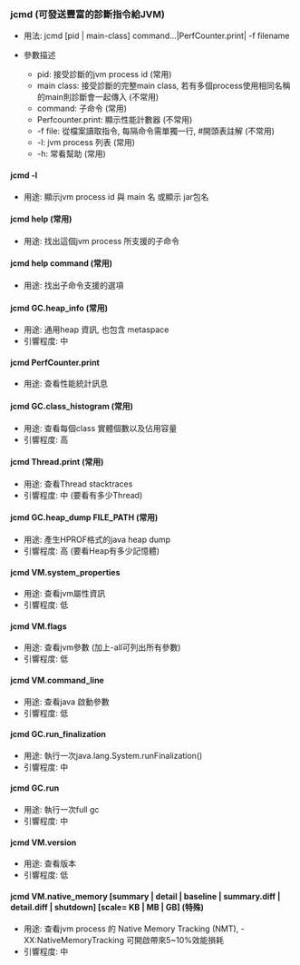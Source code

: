### jcmd (可發送豐富的診斷指令給JVM)

* 用法: jcmd [pid | main-class] command...|PerfCounter.print| -f filename

* 參數描述
  * pid: 接受診斷的jvm process id (常用)
  * main class: 接受診斷的完整main class, 若有多個process使用相同名稱的main則診斷會一起傳入 (不常用)
  * command: 子命令 (常用)
  * Perfcounter.print: 顯示性能計數器 (不常用)
  * -f file: 從檔案讀取指令, 每隔命令需單獨一行, #開頭表註解 (不常用)
  * -l: jvm process 列表 (常用)
  * -h: 常看幫助 (常用)



#### jcmd -l
* 用途: 顯示jvm process id 與 main 名 或顯示 jar包名


#### jcmd <pid> help (常用)
* 用途: 找出這個jvm process 所支援的子命令

#### jcmd <pid> help command (常用)
* 用途: 找出子命令支援的選項

#### jcmd <pid> GC.heap_info (常用)
* 用途: 通用heap 資訊, 也包含 metaspace
* 引響程度: 中

#### jcmd <pid> PerfCounter.print
* 用途: 查看性能統計訊息

#### jcmd <pid> GC.class_histogram  (常用)
* 用途: 查看每個class 實體個數以及佔用容量
* 引響程度: 高 

#### jcmd <pid> Thread.print  (常用)
* 用途: 查看Thread stacktraces
* 引響程度: 中 (要看有多少Thread)

#### jcmd <pid> GC.heap_dump FILE_PATH  (常用)
* 用途: 產生HPROF格式的java heap dump
* 引響程度: 高 (要看Heap有多少記憶體)

#### jcmd <pid> VM.system_properties
* 用途: 查看jvm屬性資訊
* 引響程度: 低

#### jcmd <pid> VM.flags
* 用途: 查看jvm參數 (加上-all可列出所有參數)
* 引響程度: 低

#### jcmd <pid> VM.command_line
* 用途: 查看java 啟動參數
* 引響程度: 低

#### jcmd <pid> GC.run_finalization
* 用途: 執行一次java.lang.System.runFinalization()
* 引響程度: 中

#### jcmd <pid> GC.run
* 用途: 執行一次full gc
* 引響程度: 中

#### jcmd <pid> VM.version
* 用途: 查看版本
* 引響程度: 低

#### jcmd <pid> VM.native_memory [summary | detail | baseline | summary.diff | detail.diff | shutdown] [scale= KB | MB | GB] (特殊)
* 用途: 查看jvm process 的 Native Memory Tracking (NMT), -XX:NativeMemoryTracking 可開啟帶來5~10%效能損耗
* 引響程度: 中